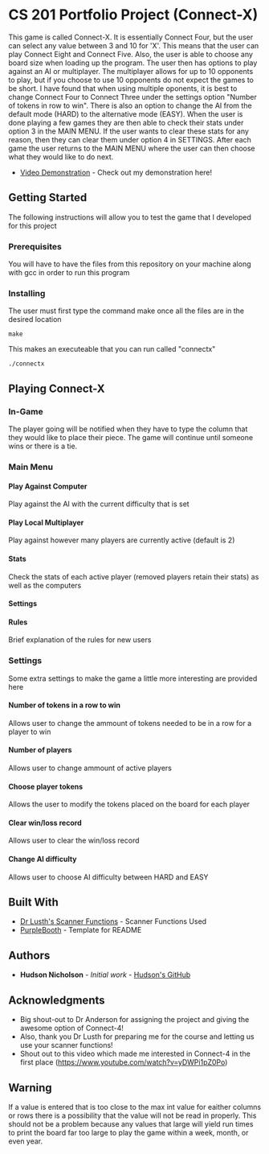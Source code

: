 # CS 201 Portfolio Project (Connect-X)

This game is called Connect-X. It is essentially Connect Four, but the user can select any value between 3 and 10 for 'X'. This means that the user can play Connect Eight and Connect Five. Also, the user is able to choose any board size when loading up the program. The user then has options to play against an AI or multiplayer. The multiplayer allows for up to 10 opponents to play, but if you choose to use 10 opponents do not expect the games to be short. I have found that when using multiple oponents, it is best to change Connect Four to Connect Three under the settings option "Number of tokens in row to win". There is also an option to change the AI from the default mode (HARD) to the alternative mode (EASY). When the user is done playing a few games they are then able to check their stats under option 3 in the MAIN MENU. If the user wants to clear these stats for any reason, then they can clear them under option 4 in SETTINGS. After each game the user returns to the MAIN MENU where the user can then choose what they would like to do next.

* [Video Demonstration](https://youtu.be/9dL_LxoEqFw) - Check out my demonstration here!

## Getting Started

The following instructions will allow you to test the game that I developed for this project

### Prerequisites

You will have to have the files from this repository on your machine along with gcc in order to run this program

### Installing

The user must first type the command make once all the files are in the desired location

```
make
```

This makes an executeable that you can run called "connectx"

```
./connectx
```

## Playing Connect-X

### In-Game

The player going will be notified when they have to type the column that they would like to place their piece. The game will continue until someone wins or there is a tie.

### Main Menu

#### Play Against Computer

Play against the AI with the current difficulty that is set
	
#### Play Local Multiplayer

Play against however many players are currently active (default is 2)

#### Stats

Check the stats of each active player (removed players retain their stats) as well as the computers

#### Settings

#### Rules

Brief explanation of the rules for new users

### Settings

Some extra settings to make the game a little more interesting are provided here

#### Number of tokens in a row to win

Allows user to change the ammount of tokens needed to be in a row for a player to win

#### Number of players

Allows user to change ammount of active players

#### Choose player tokens

Allows the user to modify the tokens placed on the board for each player 

#### Clear win/loss record

Allows user to clear the win/loss record

#### Change AI difficulty

Allows user to choose AI difficulty between HARD and EASY


## Built With

* [Dr Lusth's Scanner Functions](https://github.com/hudsonators/CS201-Portfolio-Project/blob/master/scanner.c) - Scanner Functions Used
* [PurpleBooth](https://gist.github.com/PurpleBooth/109311bb0361f32d87a2) - Template for README


## Authors

* **Hudson Nicholson** - *Initial work* - [Hudson's GitHub](https://github.com/hudsonators)


## Acknowledgments

* Big shout-out to Dr Anderson for assigning the project and giving the awesome option of Connect-4!
* Also, thank you Dr Lusth for preparing me for the course and letting us use your scanner functions!
* Shout out to this video which made me interested in Connect-4 in the first place (https://www.youtube.com/watch?v=yDWPi1pZ0Po)

## Warning

If a value is entered that is too close to the max int value for eaither columns or rows
there is a possibility that the value will not be read in properly. This should not be a problem 
because any values that large will yield run times to print the board far too large to play the game
within a week, month, or even year. 

  

